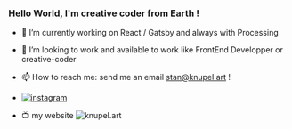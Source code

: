 ### Hello World, I'm creative coder from Earth !


- 🔭 I’m currently working on React / Gatsby and always with Processing

- 👯 I’m looking to work and available to work like FrontEnd Developper or creative-coder

- 📫 How to reach me: send me an email stan@knupel.art !

- [![instagram](https://img.shields.io/badge/Instagram-E4405F?style=for-the-badge&logo=instagram&logoColor=white)](https://www.instagram.com/knupel_art/)

- 📺 my website ![knupel.art](https://www.knupel.art/)


